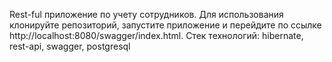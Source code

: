 Rest-ful приложение по учету сотрудников.
Для использования клонируйте репозиторий, запустите приложение и перейдите по ссылке http://localhost:8080/swagger/index.html.
Стек технологий: hibernate, rest-api, swagger, postgresql
